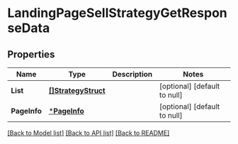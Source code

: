 # LandingPageSellStrategyGetResponseData

## Properties
Name | Type | Description | Notes
------------ | ------------- | ------------- | -------------
**List** | [**[]StrategyStruct**](strategy_struct.md) |  | [optional] [default to null]
**PageInfo** | [***PageInfo**](page_info.md) |  | [optional] [default to null]

[[Back to Model list]](../README.md#documentation-for-models) [[Back to API list]](../README.md#documentation-for-api-endpoints) [[Back to README]](../README.md)


